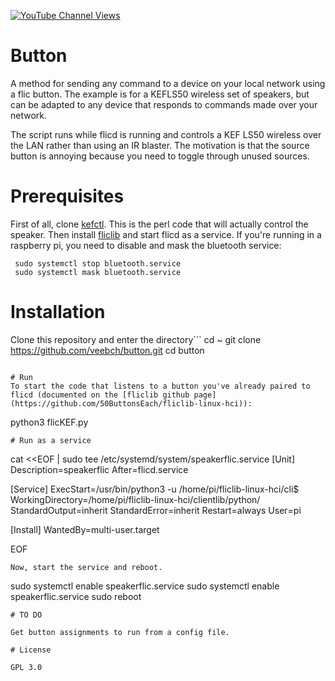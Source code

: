 [![YouTube Channel Views](https://img.shields.io/youtube/channel/views/UCz5BOU9J9pB_O0B8-rDjCWQ?label=YouTube&style=social)](https://www.youtube.com/channel/UCz5BOU9J9pB_O0B8-rDjCWQ)

# Button

A method for sending any command to a device on your local network using a flic button. The example is for a KEFLS50 wireless set of speakers, but can be adapted to any device that responds to commands made over your network.
 
The script runs while flicd is running and controls a KEF LS50 wireless over the LAN rather than using an IR blaster. The motivation is that the source button is annoying because you need to toggle through unused sources.

# Prerequisites

First of all, clone [kefctl](https://github.com/kraih/kefctl). This is the perl code that will actually control the speaker. Then install [fliclib](https://github.com/50ButtonsEach/fliclib-linux-hci) and start flicd as a service.
If you're running in a raspberry pi, you need to disable and mask the bluetooth service:

```
 sudo systemctl stop bluetooth.service
 sudo systemctl mask bluetooth.service
```
# Installation

Clone this repository and enter the directory```
cd ~
git clone https://github.com/veebch/button.git
cd button
```

# Run
To start the code that listens to a button you've already paired to flicd (documented on the [fliclib github page](https://github.com/50ButtonsEach/fliclib-linux-hci)):
```
python3 flicKEF.py
```
# Run as a service
```
cat <<EOF | sudo tee /etc/systemd/system/speakerflic.service
[Unit]
Description=speakerflic
After=flicd.service


[Service]
ExecStart=/usr/bin/python3 -u /home/pi/fliclib-linux-hci/cli$
WorkingDirectory=/home/pi/fliclib-linux-hci/clientlib/python/
StandardOutput=inherit
StandardError=inherit
Restart=always
User=pi


[Install]
WantedBy=multi-user.target

EOF

```
Now, start the service and reboot.

```
sudo systemctl enable speakerflic.service
sudo systemctl enable speakerflic.service
sudo reboot
```
# TO DO

Get button assignments to run from a config file. 

# License 

GPL 3.0

